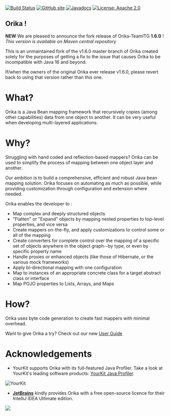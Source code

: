 [![Build Status](https://secure.travis-ci.org/orika-mapper/orika.png)](http://travis-ci.org/orika-mapper/orika)
[![GitHub site](https://img.shields.io/badge/GitHub-site-blue.svg)](http://orika-mapper.github.io/orika-docs/)
[![Javadocs](http://www.javadoc.io/badge/ma.glasnost.orika/orika-core.svg)](http://www.javadoc.io/doc/ma.glasnost.orika/orika-core)
[![License: Apache 2.0](https://img.shields.io/badge/license-Apache_2.0-brightgreen.svg)](https://github.com/orika-mapper/orika/blob/master/LICENSE)

Orika !
-----------------------------------------------------------------------

**NEW** We are pleased to announce the fork release of Orika-TeamITG **1.6.0** ! _This version is available on Maven central repository_ 

This is an unmaintained fork of the v1.6.0 master branch of Orika created solely for the purposes of getting a fix to the issue that causes Orika to be incompatible with Java 16 and beyond.

If/when the owners of the original Orika ever release v1.6.0, please revert back to using that version rather than this one.

What?
=====

Orika is a Java Bean mapping framework that recursively copies (among other capabilities) data from one object to another. It can be very useful when developing multi-layered applications.

Why?
=====
Struggling with hand coded and reflection-based mappers? Orika can be used to simplify the process of mapping between one object layer and another.

Our ambition is to build a comprehensive, efficient and robust Java bean mapping solution. Orika focuses on automating as much as possible, while providing customization  through configuration and extension where needed.

Orika enables the developer to :
 * Map complex and deeply structured objects
 * "Flatten" or "Expand" objects by mapping nested properties to top-level properties, and vice versa
 * Create mappers on-the-fly, and apply customizations to control some or all of the mapping
 * Create converters for complete control over the mapping of a specific set of objects anywhere in the object graph--by type, or even by specific property name
 * Handle proxies or enhanced objects (like those of Hibernate, or the various mock frameworks)
 * Apply bi-directional mapping with one configuration
 * Map to instances of an appropriate concrete class for a target abstract class or interface
 * Map POJO properties to Lists, Arrays, and Maps
 
How?
=====

Orika uses byte code generation to create fast mappers with minimal overhead. 

Want to give Orika a try? Check out our new [User Guide](http://orika-mapper.github.io/orika-docs/) 

Acknowledgements
=================
* YourKit supports Orika with its full-featured Java Profiler. Take a look at YourKit's leading software products: <a href="http://www.yourkit.com/java/profiler/index.jsp">YourKit Java Profiler</a>.
<img src="https://www.yourkit.com/images/yklogo.png" title="YourKit">

* <strong><a href="https://www.jetbrains.com/?from=Orika">JetBrains</a></strong> kindly provides Orika with a free open-source licence for their IntelliJ IDEA Ultimate edition. 
<img src="https://camo.githubusercontent.com/a93f3a50613d2f7f26ca3cc70505e16921d6001b/687474703a2f2f7777772e6a6574627261696e732e636f6d2f696d672f6c6f676f732f6c6f676f5f696e74656c6c696a5f696465612e706e67">


